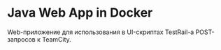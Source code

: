 # Java Web App in Docker
Web-приложение для использования в UI-скриптах TestRail-а POST-запросов к TeamCity.



